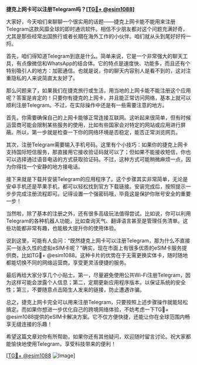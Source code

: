 **捷克上网卡可以注册Telegram吗？[[TG💪+ @esim1088](https://t.me/s/esim1088)]**

大家好，今天咱们来聊聊一个很实用的话题——捷克上网卡能不能用来注册Telegram这款风靡全球的即时通讯软件。相信不少朋友都对这个问题充满好奇，尤其是那些经常出国旅行或者长期在海外工作的小伙伴。咱们就从头到尾好好捋一捋。

首先，咱们得知道Telegram到底是什么。简单来说，它是一个非常强大的聊天工具，有点像微信和WhatsApp的结合体。它的特点是速度快、功能多，而且还有个特别吸引人的地方：加密通信。也就是说，你的聊天内容别人是看不到的，这对注重隐私的人来说简直太友好了。

那么问题来了，如果我们在捷克旅行或生活，用当地的上网卡能不能注册这个应用呢？答案是肯定的！只要你有捷克的上网卡，并且能正常访问网络，基本上就可以顺利注册Telegram。不过，在实际操作中还是有一些需要注意的地方。

首先，你需要确保自己的上网卡能够正常连接互联网。这听起来很简单，但有时候运营商可能会限制某些服务的使用，比如有些国家会对特定的网站或应用进行屏蔽。所以，第一步就是检查一下你的网络环境是否稳定，能否正常浏览网页。

其次，注册Telegram需要输入手机号码。这里有个小技巧：如果你的捷克上网卡支持国际短信服务，那直接用它接收验证码就可以了；但如果不能接收短信，你也可以选择通过语音电话的方式获取验证码。不过，这种方式可能稍微麻烦一点，因为你得找一个安静的地方接电话。

接下来就是下载并安装Telegram的应用程序了。这个步骤其实非常简单，无论是安卓手机还是苹果手机，都可以轻松找到官方下载链接。安装完成后，按照提示一步步完成注册流程即可。记得设置一个强密码哦，毕竟这是保护你账号安全的重要一步！

当然啦，除了基本的注册之外，还有很多高级玩法值得尝试。比如说，你可以利用Telegram的各种机器人功能，比如查询天气、翻译语言甚至是管理任务清单。这些功能都非常有趣，也能极大提升你的使用体验。

说到这里，可能有人会问：“既然捷克上网卡可以注册Telegram，那为什么不直接买一张永久性的虚拟eSIM卡呢？”确实，现在市面上有很多优质的eSIM卡服务提供商，比如TG💪+ @esim1088。这种卡片的优势在于无需更换实体卡，随时随地都能切换不同的网络运营商，享受更灵活便捷的服务。

最后再给大家分享几个小贴士。第一，尽量避免使用公共Wi-Fi注册Telegram，因为这样可能会泄露个人信息；第二，定期更新应用程序版本，以保证系统的安全性；第三，不要随意点击陌生人发来的链接，防止遭遇诈骗。

总之，捷克上网卡完全可以用来注册Telegram，只要按照上述步骤操作就能轻松搞定。而如果你想进一步优化自己的跨境网络体验，不妨考虑一下TG💪+ @esim1088提供的eSIM卡解决方案。它不仅方便快捷，还能让你在全球范围内畅享无缝连接的乐趣！

希望这篇文章对你有所帮助，如果你还有其他疑问，欢迎随时留言讨论。祝大家都能愉快地使用Telegram，享受科技带来的便利！

[[TG💪+ @esim1088](https://t.me/s/esim1088) ![Image](https://i.postimg.cc/4NQfJmqS/Snipaste-2025-05-13-00-14-12.png)]
